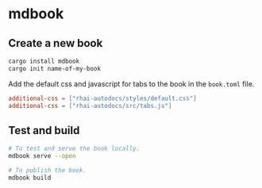 # mdbook

## Create a new book

```sh
cargo install mdbook
cargo init name-of-my-book
```

Add the default css and javascript for tabs to the book in the `book.toml` file.

```toml
additional-css = ["rhai-autodocs/styles/default.css"]
additional-css = ["rhai-autodocs/src/tabs.js"]
```

## Test and build

```sh
# To test and serve the book locally.
mdbook serve --open

# To publish the book.
mdbook build
```
